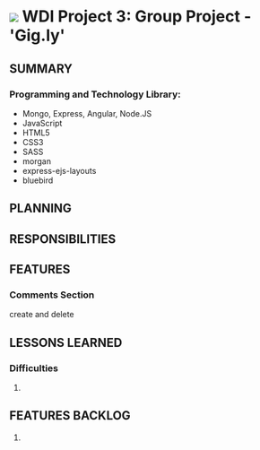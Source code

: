 # ![](https://ga-dash.s3.amazonaws.com/production/assets/logo-9f88ae6c9c3871690e33280fcf557f33.png) WDI Project 3: Group Project - 'Gig.ly'



## SUMMARY

### Programming and Technology Library:

* Mongo, Express, Angular, Node.JS
* JavaScript
* HTML5
* CSS3
* SASS
* morgan
* express-ejs-layouts
* bluebird

## PLANNING

## RESPONSIBILITIES

## FEATURES
### 

### Comments Section
create and delete

## LESSONS LEARNED

### Difficulties
1.

## FEATURES BACKLOG
1. 
